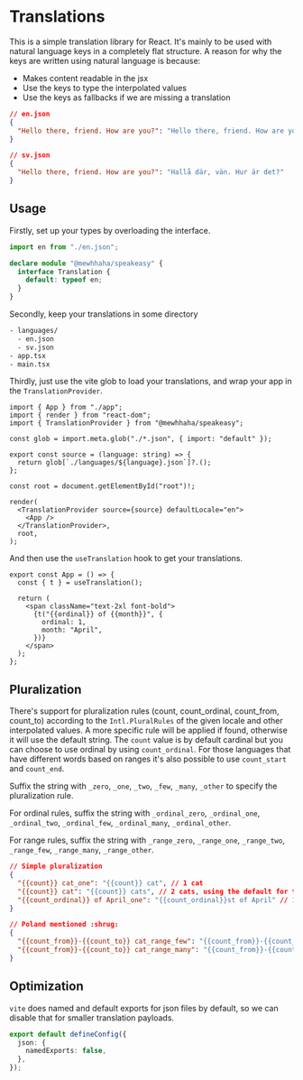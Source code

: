 # Translations

This is a simple translation library for React. It's mainly to be used with natural language keys in a completely flat structure. A reason for why the keys are written using natural language is because:

- Makes content readable in the jsx
- Use the keys to type the interpolated values
- Use the keys as fallbacks if we are missing a translation

```json
// en.json
{
  "Hello there, friend. How are you?": "Hello there, friend. How are you?"
}
```

```json
// sv.json
{
  "Hello there, friend. How are you?": "Hallå där, vän. Hur är det?"
}
```

## Usage

Firstly, set up your types by overloading the interface.

```ts
import en from "./en.json";

declare module "@mewhhaha/speakeasy" {
  interface Translation {
    default: typeof en;
  }
}
```

Secondly, keep your translations in some directory

```fs
- languages/
  - en.json
  - sv.json
- app.tsx
- main.tsx
```

Thirdly, just use the vite glob to load your translations, and wrap your app in the `TranslationProvider`.

```tsx
import { App } from "./app";
import { render } from "react-dom";
import { TranslationProvider } from "@mewhhaha/speakeasy";

const glob = import.meta.glob("./*.json", { import: "default" });

export const source = (language: string) => {
  return glob[`./languages/${language}.json`]?.();
};

const root = document.getElementById("root")!;

render(
  <TranslationProvider source={source} defaultLocale="en">
    <App />
  </TranslationProvider>,
  root,
);
```

And then use the `useTranslation` hook to get your translations.

```tsx
export const App = () => {
  const { t } = useTranslation();

  return (
    <span className="text-2xl font-bold">
      {t("{{ordinal}} of {{month}}", {
        ordinal: 1,
        month: "April",
      })}
    </span>
  );
};
```

## Pluralization

There's support for pluralization rules (count, count_ordinal, count_from, count_to) according to the `Intl.PluralRules` of the given locale and other interpolated values. A more specific rule will be applied if found, otherwise it will use the default string. The `count` value is by default cardinal but you can choose to use ordinal by using `count_ordinal`. For those languages that have different words based on ranges it's also possible to use `count_start` and `count_end`.

Suffix the string with `_zero`, `_one`, `_two`, `_few`, `_many`, `_other` to specify the pluralization rule.

For ordinal rules, suffix the string with `_ordinal_zero`, `_ordinal_one`, `_ordinal_two`, `_ordinal_few`, `_ordinal_many`, `_ordinal_other`.

For range rules, suffix the string with `_range_zero`, `_range_one`, `_range_two`, `_range_few`, `_range_many`, `_range_other`.

```json
// Simple pluralization
{
  "{{count}} cat_one": "{{count}} cat", // 1 cat
  "{{count}} cat": "{{count}} cats", // 2 cats, using the default for the rest of the cases
  "{{count_ordinal}} of April_one": "{{count_ordinal}}st of April" // 1st of April
}
```

```json
// Poland mentioned :shrug:
{
  "{{count_from}}-{{count_to}} cat_range_few": "{{count_from}}-{{count_to}} koty", // 102-104 koty
  "{{count_from}}-{{count_to}} cat_range_many": "{{count_from}}-{{count_to}} kotów" // 102-105 kotów
}
```

## Optimization

`vite` does named and default exports for json files by default, so we can disable that for smaller translation payloads.

```ts
export default defineConfig({
  json: {
    namedExports: false,
  },
});
```
